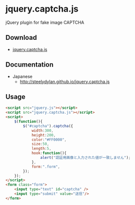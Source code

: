 jquery.captcha.js
==========

jQuery plugin for fake image CAPTCHA

Download
--------

- [jquery.captcha.js](https://raw.githubusercontent.com/steelydylan/jquery.captcha.js/master/jquery.captcha.js)

Documentation
-------------

- Japanese
	- <http://steelydylan.github.io/jquery.captcha.js>

Usage
---

```html
<script src="jquery.js"></script>
<script src="jquery.captcha.js"></script>
<script>
	$(function(){
		$("#captcha").captcha({
			width:300,
			height:200,
			color:"#FF0000",
			size:50,
			length:5,
			hook:function(){
				alert("認証用画像と入力された値が一致しません");
			},
			form:".form",
		});
	});
</script>
<form class="form">
	<input type="text" id="captcha" />
	<input type="submit" value="送信"/>
</form>